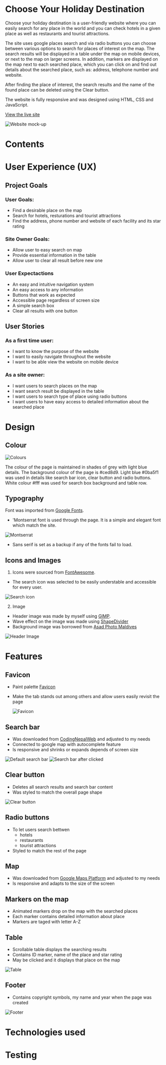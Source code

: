 # Choose Your Holiday Destination

Choose your holiday destination is a user-friendly website where you can easily search for any place in the world and you can check hotels in a given place as well as restaurants and tourist attractions.

The site uses google places search and via radio buttons you can choose between various options to search for places of interest on the map. The search results will be displayed in a table under the map on mobile devices, or next to the map on larger screens. In addition, markers are displayed on the map next to each searched place, which you can click on and find out details about the searched place, such as: address, telephone number and website.

After finding the place of interest, the search results and the name of the found place can be deleted using the Clear button.

The website is fully responsive and was designed using HTML, CSS and JavaScript.

[View the live site](https://monimaj89.github.io/Project2s/)

![Website mock-up](assets/images/mockup.webp)

# Contents

# User Experience (UX)
## Project Goals
### User Goals:
* Find a desirable place on the map
* Search for hotels, resturations and tourist attractions
* Find the address, phone number and website of each facility and its star rating

### Site Owner Goals:
* Allow user to easy search on map
* Provide essential information in the table
* Allow user to clear all result before new one

### User Expectactions
* An easy and intuitive navigation system
* An easy access to any information
* Buttons that work as expected
* Accessible page regardless of screen size
* A simple search box
* Clear all results with one button

## User Stories

### As a first time user:
* I want to know the purpose of the website
* I want to easily navigate throughout the website
* I want to be able view the website on mobile device
 
### As a site owner:
* I want users to search places on the map
* I want search result be displayed in the table
* I want users to search type of place using radio buttons
* I want users to have easy access to detailed information about the searched place


# Design
## Colour
![Colours](assets/images/palette.webp)


The colour of the page is maintained in shades of grey with light blue details. The background colour of the page is #ced8d9. Light blue #0ba5f1 was used in details like search bar icon, clear button and radio buttons. White colour #fff was used for search box background and table row.

## Typography
Font was imported from [Google Fonts](https://fonts.google.com/). 

* 'Montserrat font is used through the page. It is a simple and elegant font which match the site.

![Montserrat](assets/images/font.webp)

* Sans serif is set as a backup if any of the fonts fail to load.

## Icons and Images
1. Icons were sourced from [FontAwesome](https://fontawesome.com/). 

* The search icon was selected to be easily understable and accessible for every user.

![Search icon](assets/images/maglass.webp)

2. Image
* Header image was made by myself using [GIMP](https://www.gimp.org/).
* Wave effect on the image was made using [ShapeDivider](https://www.shapedivider.app/)
* Background image was borrowed from [Asad Photo Maldives](https://www.pexels.com/photo/photo-of-coconut-trees-on-seashore-1591373/)

![Header Image](assets/images/header.webp)


# Features 
## Favicon
* Paint palette [Favicon](https://favicon.io/) 
* Make the tab stands out among others and allow users easily revisit the page

  ![Favicon](assets/images/favicon.webp)

## Search bar
* Was downloaded from [CodingNepalWeb](https://www.codingnepalweb.com/)
and adjusted to my needs
* Connected to google map with autocomplete feature
* Is responsive and shrinks or expands depends of screen size

![Default search bar](assets/images/search.webp)
![Search bar after clicked](assets/images/searchbar.webp)

## Clear button
* Deletes all search results and search bar content
* Was styled to match the overall page shape

![Clear button](assets/images/button.webp)

## Radio buttons
* To let users search bettwen 
  * hotels 
  * restaurants 
  * tourist attractions
* Styled to match the rest of the page

## Map
* Was downloaded from [Google Maps Platform](https://developers.google.com/maps/documentation/javascript/examples/places-autocomplete-hotelsearch) and adjusted to my needs
* Is responsive and adapts to the size of the screen 

## Markers on the map
* Animated markers drop on the map with the searched places
* Each marker contains detailed information about place
* Markers are taged with letter A-Z

## Table
* Scrollable table displays the searching results
* Contains ID marker, name of the place and star rating
* May be clicked and it displays that place on the map

![Table](assets/images/table.webp)

## Footer
* Contains copyright symbols, my name and year when the page was created

![Footer](assets/images/footer.webp)


# Technologies used

# Testing



